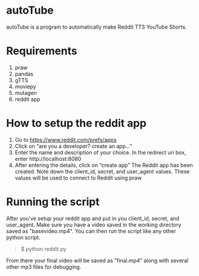 # autoTube
autoTube is a program to automatically make Reddit TTS YouTube Shorts. 

# Requirements
1) praw
2) pandas
3) gTTS
4) moviepy
5) mutagen
6) reddit app

# How to setup the reddit app
1) Go to https://www.reddit.com/prefs/apps
2) Click on "are you a developer? create an app…"
3) Enter the name and description of your choice. In the redirect uri box, enter http://localhost:8080
4) After entering the details, click on “create app”
The Reddit app has been created. Note down the client_id, secret, and user_agent values. These values will be used to connect to Reddit using praw

# Running the script
After you've setup your reddit app and put in you client_id, secret, and user_agent. Make sure you have a video saved in the working directory saved as "basevideo.mp4". You can then run the script like any other python script.
> $ python reddit.py

From there your final video will be saved as "final.mp4" along with several other mp3 files for debugging.